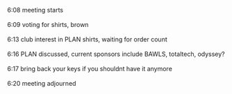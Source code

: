 6:08 meeting starts<br />
<br />
6:09 voting for shirts, brown <br />
<br />
6:13 club interest in PLAN shirts, waiting for order count<br />
<br />
6:16 PLAN discussed, current sponsors include BAWLS, totaltech, odyssey?<br />
<br />
6:17 bring back your keys if you shouldnt have it anymore<br />
<br />
6:20 meeting adjourned